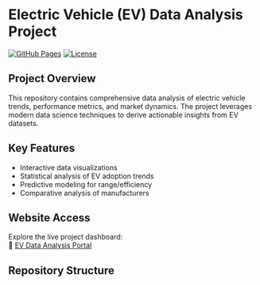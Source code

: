 # Electric Vehicle (EV) Data Analysis Project

[![GitHub Pages](https://img.shields.io/badge/View-Live%20Demo-brightgreen)](https://atmakuripradeep-2.github.io/EV-Data-Analysis/)
[![License](https://img.shields.io/badge/License-MIT-blue.svg)](LICENSE)

## Project Overview
This repository contains comprehensive data analysis of electric vehicle trends, performance metrics, and market dynamics. The project leverages modern data science techniques to derive actionable insights from EV datasets.

## Key Features
- Interactive data visualizations
- Statistical analysis of EV adoption trends
- Predictive modeling for range/efficiency
- Comparative analysis of manufacturers

## Website Access
Explore the live project dashboard:  
🔗 [EV Data Analysis Portal](https://atmakuripradeep-2.github.io/EV-Data-Analysis/)

## Repository Structure

